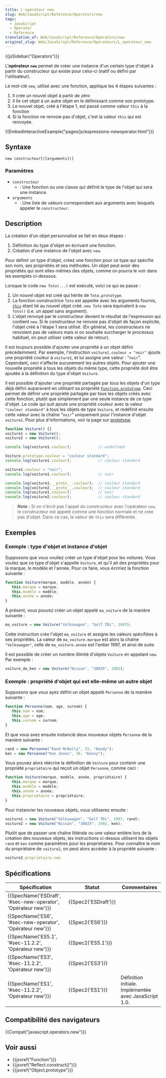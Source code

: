 ```yaml
---
title: L'opérateur new
slug: Web/JavaScript/Reference/Operators/new
tags:
  - JavaScript
  - Operator
  - Reference
translation_of: Web/JavaScript/Reference/Operators/new
original_slug: Web/JavaScript/Reference/Opérateurs/L_opérateur_new
---
```

{{jsSidebar("Operators")}}

L'**opérateur `new`** permet de créer une instance d'un certain type d'objet à partir du constructeur qui existe pour celui-ci (natif ou défini par l'utilisateur).

Le mot-clé `new`, utilisé avec une fonction, applique les 4 étapes suivantes :

1.  Il crée un nouvel objet à partir de zéro
2.  Il lie cet objet à un autre objet en le définissant comme son prototype.
3.  Le nouvel objet, créé à l'étape 1, est passé comme valeur `this` à la fonction
4.  Si la fonction ne renvoie pas d'objet, c'est la valeur `this` qui est renvoyée.

{{EmbedInteractiveExample("pages/js/expressions-newoperator.html")}}

## Syntaxe

    new constructeur[([arguments])]

### Paramètres

- `constructeur`
  - : Une fonction ou une classe qui définit le type de l'objet qui sera une instance.
- `arguments`
  - : Une liste de valeurs correspondant aux arguments avec lesquels appeler le `constructeur`.

## Description

La création d'un objet personnalisé se fait en deux étapes :

1.  Définition du type d'objet en écrivant une fonction.
2.  Création d'une instance de l'objet avec `new`.

Pour définir un type d'objet, créez une fonction pour ce type qui spécifie son nom, ses propriétés et ses méthodes. Un objet peut avoir des propriétés qui sont elles-mêmes des objets, comme on pourra le voir dans les exemples ci-dessous.

Lorsque le code `new Toto(...)` est exécuté, voici ce qui se passe :

1.  Un nouvel objet est créé qui hérite de `Toto.prototype`.
2.  La fonction constructrice `Toto` est appelée avec les arguments fournis, [`this`](/fr/docs/Web/JavaScript/Reference/Op%C3%A9rateurs/L_op%C3%A9rateur_this) étant lié au nouvel objet créé. `new Toto` sera équivalent à `new Toto()` (i.e. un appel sans argument).
3.  L'objet renvoyé par le constructeur devient le résultat de l'expression qui contient `new`. Si le constructeur ne renvoie pas d'objet de façon explicite, l'objet créé à l'étape 1 sera utilisé. (En général, les constructeurs ne renvoient pas de valeurs mais si on souhaite surcharger le processus habituel, on peut utiliser cette valeur de retour).

Il est toujours possible d'ajouter une propriété à un objet défini précédemment. Par exemple, l'instruction `voiture1.couleur = "noir"` ajoute une propriété couleur à `voiture1`, et lui assigne une valeur : "`noir`". Cependant, ceci n'affecte aucunement les autres objets. Pour ajouter une nouvelle propriété à tous les objets du même type, cette propriété doit être ajoutée à la définition du type d'objet `Voiture`.

Il est possible d'ajouter une propriété partagée par tous les objets d'un type déjà défini auparavant en utilisant sa propriété [`Function.prototype`](/fr/docs/Web/JavaScript/Reference/Objets_globaux/Function/prototype). Ceci permet de définir une propriété partagée par tous les objets créés avec cette fonction, plutôt que simplement par une seule instance de ce type d'objet. Le code qui suit ajoute une propriété couleur avec la valeur `"couleur standard"` à tous les objets de type `Voiture`, et redéfinit ensuite cette valeur avec la chaîne "`noir`" uniquement pour l'instance d'objet `voiture1`. Pour plus d'informations, voir la page sur [prototype](/fr/docs/Web/JavaScript/Guide/Inheritance_and_the_prototype_chain).

```js
function Voiture() {}
voiture1 = new Voiture();
voiture2 = new Voiture();

console.log(voiture1.couleur);            // undefined

Voiture.prototype.couleur = "couleur standard";
console.log(voiture1.couleur);            // couleur standard

voiture1.couleur = "noir";
console.log(voiture1.couleur);            // noir

console.log(voiture1.__proto__.couleur);  // couleur standard
console.log(voiture2.__proto__.couleur);  // couleur standard
console.log(voiture1.couleur);            // noir
console.log(voiture2.couleur);            // couleur standard
```

> **Note :** Si on n'écrit pas l'appel du constructeur avec l'opérateur `new`, le constructeur est appelé comme une fonction normale et ne crée pas d'objet. Dans ce cas, la valeur de `this` sera différente.

## Exemples

### Exemple : type d'objet et instance d'objet

Supposons que vous vouliez créer un type d'objet pour les voitures. Vous voulez que ce type d'objet s'appelle `Voiture`, et qu'il ait des propriétés pour la marque, le modèle et l'année. Pour ce faire, vous écririez la fonction suivante :

```js
function Voiture(marque, modèle, année) {
   this.marque = marque;
   this.modèle = modèle;
   this.année = année;
}
```

À présent, vous pouvez créer un objet appelé `ma_voiture` de la manière suivante :

```js
ma_voiture = new Voiture("Volkswagen", "Golf TDi", 1997);
```

Cette instruction crée l'objet `ma_voiture` et assigne les valeurs spécifiées à ses propriétés. La valeur de `ma_voiture.marque` est alors la chaîne `"Volkswagen"`, celle de `ma_voiture.année` est l'entier 1997, et ainsi de suite.

Il est possible de créer un nombre illimité d'objets `Voiture` en appelant `new`. Par exemple :

```js
voiture_de_ken = new Voiture("Nissan", "300ZX", 1992);
```

### Exemple : propriété d'objet qui est elle-même un autre objet

Supposons que vous ayez défini un objet appelé `Personne` de la manière suivante :

```js
function Personne(nom, age, surnom) {
   this.nom = nom;
   this.age = age;
   this.surnom = surnom;
}
```

Et que vous avez ensuite instancié deux nouveaux objets `Personne` de la manière suivante :

```js
rand = new Personne("Rand McNally", 33, "Randy");
ken = new Personne("Ken Jones", 39, "Kenny");
```

Vous pouvez alors réécrire la définition de `Voiture` pour contenir une propriété `propriétaire` qui reçoit un objet `Personne`, comme ceci :

```js
function Voiture(marque, modèle, année, propriétaire) {
   this.marque = marque;
   this.modèle = modèle;
   this.année = année;
   this.propriétaire = propriétaire;
}
```

Pour instancier les nouveaux objets, vous utiliserez ensuite :

```js
voiture1 = new Voiture("Volkswagen", "Golf TDi", 1997, rand);
voiture2 = new Voiture("Nissan", "300ZX", 1992, ken);
```

Plutôt que de passer une chaîne littérale ou une valeur entière lors de la création des nouveaux objets, les instructions ci-dessus utilisent les objets `rand` et `ken` comme paramètres pour les propriétaires. Pour connaître le nom du propriétaire de `voiture2`, on peut alors accéder à la propriété suivante :

```js
voiture2.propriétaire.nom
```

## Spécifications

| Spécification                                                                        | Statut                       | Commentaires                                          |
| ------------------------------------------------------------------------------------ | ---------------------------- | ----------------------------------------------------- |
| {{SpecName('ESDraft', '#sec-new-operator', 'Opérateur new')}} | {{Spec2('ESDraft')}} |                                                       |
| {{SpecName('ES6', '#sec-new-operator', 'Opérateur new')}}         | {{Spec2('ES6')}}         |                                                       |
| {{SpecName('ES5.1', '#sec-11.2.2', 'Opérateur new')}}             | {{Spec2('ES5.1')}}     |                                                       |
| {{SpecName('ES3', '#sec-11.2.2', 'Opérateur new')}}                 | {{Spec2('ES3')}}         |                                                       |
| {{SpecName('ES1', '#sec-11.2.2', 'Opérateur new')}}                 | {{Spec2('ES1')}}         | Définition initiale. Implémentée avec JavaScript 1.0. |

## Compatibilité des navigateurs

{{Compat("javascript.operators.new")}}

## Voir aussi

- {{jsxref("Function")}}
- {{jsxref("Reflect.construct()")}}
- {{jsxref("Object.prototype")}}
